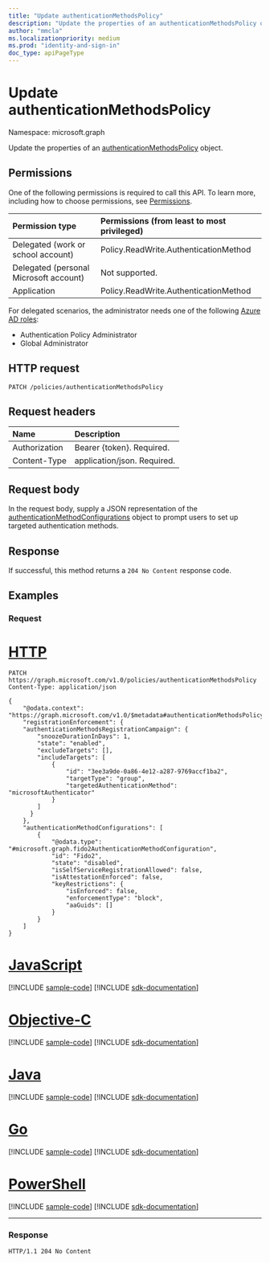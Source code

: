 ```yaml
---
title: "Update authenticationMethodsPolicy"
description: "Update the properties of an authenticationMethodsPolicy object."
author: "mmcla"
ms.localizationpriority: medium
ms.prod: "identity-and-sign-in"
doc_type: apiPageType
---
```


# Update authenticationMethodsPolicy
Namespace: microsoft.graph

Update the properties of an [authenticationMethodsPolicy](../resources/authenticationmethodspolicy.md) object.

## Permissions
One of the following permissions is required to call this API. To learn more, including how to choose permissions, see [Permissions](/graph/permissions-reference).

|Permission type|Permissions (from least to most privileged)|
|:---|:---|
|Delegated (work or school account)|Policy.ReadWrite.AuthenticationMethod|
|Delegated (personal Microsoft account)|Not supported.|
|Application|Policy.ReadWrite.AuthenticationMethod|

For delegated scenarios, the administrator needs one of the following [Azure AD roles](/azure/active-directory/users-groups-roles/directory-assign-admin-roles#available-roles):

* Authentication Policy Administrator
* Global Administrator

## HTTP request

<!-- {
  "blockType": "ignored"
}
-->
``` http
PATCH /policies/authenticationMethodsPolicy
```

## Request headers
|Name|Description|
|:---|:---|
|Authorization|Bearer {token}. Required.|
|Content-Type|application/json. Required.|

## Request body
In the request body, supply a JSON representation of the [authenticationMethodConfigurations](../resources/authenticationmethodconfiguration.md) object to prompt users to set up targeted authentication methods. 

## Response
If successful, this method returns a `204 No Content` response code.

## Examples

### Request


# [HTTP](#tab/http)
<!-- {
  "blockType": "request",
  "name": "update_authenticationmethodspolicy"
}
-->
``` http
PATCH https://graph.microsoft.com/v1.0/policies/authenticationMethodsPolicy
Content-Type: application/json

{
    "@odata.context": "https://graph.microsoft.com/v1.0/$metadata#authenticationMethodsPolicy",
    "registrationEnforcement": {
    "authenticationMethodsRegistrationCampaign": {
        "snoozeDurationInDays": 1,
        "state": "enabled",
        "excludeTargets": [],
        "includeTargets": [
            {
                "id": "3ee3a9de-0a86-4e12-a287-9769accf1ba2",
                "targetType": "group",
                "targetedAuthenticationMethod": "microsoftAuthenticator"
            }
        ]
      }
    },
    "authenticationMethodConfigurations": [
        {
            "@odata.type": "#microsoft.graph.fido2AuthenticationMethodConfiguration",
            "id": "Fido2",
            "state": "disabled",
            "isSelfServiceRegistrationAllowed": false,
            "isAttestationEnforced": false,
            "keyRestrictions": {
                "isEnforced": false,
                "enforcementType": "block",
                "aaGuids": []
            }
        }
    ]
}
```
# [JavaScript](#tab/javascript)
[!INCLUDE [sample-code](../includes/snippets/javascript/update-authenticationmethodspolicy-javascript-snippets.md)]
[!INCLUDE [sdk-documentation](../includes/snippets/snippets-sdk-documentation-link.md)]

# [Objective-C](#tab/objc)
[!INCLUDE [sample-code](../includes/snippets/objc/update-authenticationmethodspolicy-objc-snippets.md)]
[!INCLUDE [sdk-documentation](../includes/snippets/snippets-sdk-documentation-link.md)]

# [Java](#tab/java)
[!INCLUDE [sample-code](../includes/snippets/java/update-authenticationmethodspolicy-java-snippets.md)]
[!INCLUDE [sdk-documentation](../includes/snippets/snippets-sdk-documentation-link.md)]

# [Go](#tab/go)
[!INCLUDE [sample-code](../includes/snippets/go/update-authenticationmethodspolicy-go-snippets.md)]
[!INCLUDE [sdk-documentation](../includes/snippets/snippets-sdk-documentation-link.md)]

# [PowerShell](#tab/powershell)
[!INCLUDE [sample-code](../includes/snippets/powershell/update-authenticationmethodspolicy-powershell-snippets.md)]
[!INCLUDE [sdk-documentation](../includes/snippets/snippets-sdk-documentation-link.md)]

---



### Response
<!-- {
  "blockType": "response",
  "truncated": true
}
-->
``` http
HTTP/1.1 204 No Content

```
